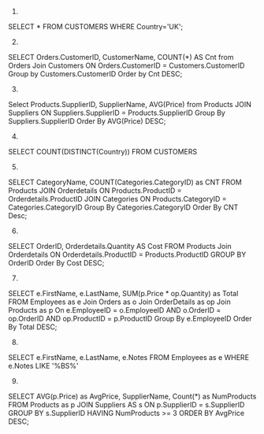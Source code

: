 1.
SELECT * FROM CUSTOMERS
WHERE Country='UK';

2.
SELECT Orders.CustomerID, CustomerName, COUNT(*) AS Cnt from Orders
Join Customers ON Orders.CustomerID = Customers.CustomerID
Group by Customers.CustomerID
Order by Cnt DESC;

3.
Select Products.SupplierID, SupplierName, AVG(Price) from Products
JOIN Suppliers ON Suppliers.SupplierID = Products.SupplierID
Group By Suppliers.SupplierID
Order By AVG(Price) DESC;

4.
SELECT COUNT(DISTINCT(Country)) FROM CUSTOMERS

5.
SELECT CategoryName, COUNT(Categories.CategoryID) as CNT
FROM Products
 	JOIN Orderdetails ON Products.ProductID = Orderdetails.ProductID
    JOIN Categories ON Products.CategoryID = Categories.CategoryID
Group By Categories.CategoryID
Order By CNT Desc;

6.
SELECT OrderID, Orderdetails.Quantity AS Cost
FROM Products
	Join Orderdetails ON Orderdetails.ProductID = Products.ProductID
GROUP BY OrderID
Order By Cost DESC;

7.
SELECT e.FirstName, e.LastName, SUM(p.Price * op.Quantity) as Total
FROM Employees as e
	Join Orders as o
    Join OrderDetails as op
    Join Products as p
    On
    	e.EmployeeID = o.EmployeeID
        AND
        o.OrderID = op.OrderID
        AND
        op.ProductID = p.ProductID
Group By e.EmployeeID
Order By
	Total DESC;

8.
SELECT e.FirstName, e.LastName, e.Notes
FROM 
	Employees as e
WHERE
	e.Notes LIKE '%BS%'

9.
SELECT AVG(p.Price) as AvgPrice, SupplierName, Count(*) as NumProducts
FROM Products as p
	JOIN Suppliers AS s
		ON 
        p.SupplierID = s.SupplierID
GROUP BY s.SupplierID
HAVING NumProducts >= 3
ORDER BY AvgPrice DESC;


	
